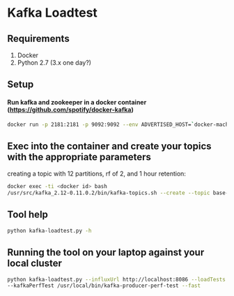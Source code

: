 # Kafka Loadtest
## Requirements
1. Docker
2. Python 2.7 (3.x one day?)

## Setup
#### Run kafka and zookeeper in a docker container (https://github.com/spotify/docker-kafka)
```bash
docker run -p 2181:2181 -p 9092:9092 --env ADVERTISED_HOST=`docker-machine ip \`docker-machine active\`` --env ADVERTISED_PORT=9092 spotify/kafka
```
## Exec into the container and create your topics with the appropriate parameters
creating a topic with 12 partitions, rf of 2, and 1 hour retention:
```bash
docker exec -ti <docker id> bash
/usr/src/kafka_2.12-0.11.0.2/bin/kafka-topics.sh --create --topic base-p12-rf2 --replication-factor 2 --partitions 12 --config retention.ms=3600000
```
## Tool help
```bash
python kafka-loadtest.py -h
```
## Running the tool on your laptop against your local cluster
```bash
python kafka-loadtest.py --influxUrl http://localhost:8086 --loadTests laptop-load-test.conf \
--kafkaPerfTest /usr/local/bin/kafka-producer-perf-test --fast
```
